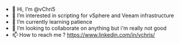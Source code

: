 - 👋 Hi, I’m @vChri5
- 👀 I’m interested in scripting for vSphere and Veeam infrastructure
- 🌱 I’m currently learning patience
- 💞️ I’m looking to collaborate on anything but i'm really not good
- 📫 How to reach me ? https://www.linkedin.com/in/vchris/

<!---
vChri5/vChri5 is a ✨ special ✨ repository because its `README.md` (this file) appears on your GitHub profile.
You can click the Preview link to take a look at your changes.
--->
